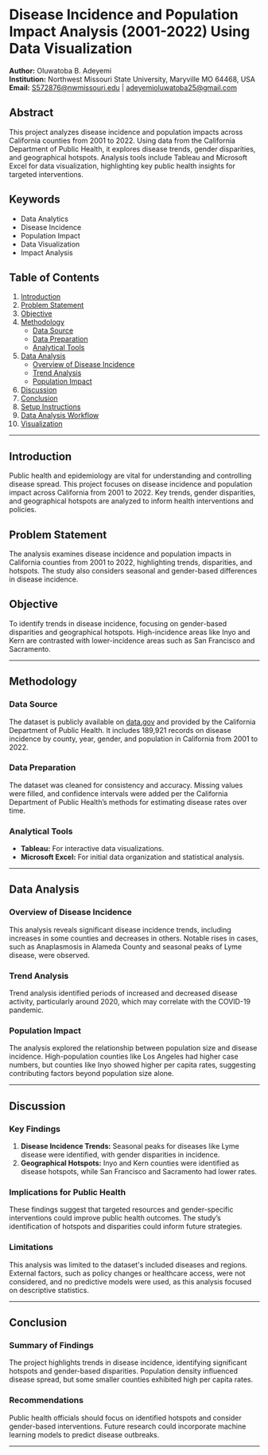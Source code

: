 # Disease Incidence and Population Impact Analysis (2001-2022) Using Data Visualization

**Author:** Oluwatoba B. Adeyemi  
**Institution:** Northwest Missouri State University, Maryville MO 64468, USA  
**Email:** [S572876@nwmissouri.edu](mailto:S572876@nwmissouri.edu) | [adeyemioluwatoba25@gmail.com](mailto:adeyemioluwatoba25@gmail.com)

## Abstract

This project analyzes disease incidence and population impacts across California counties from 2001 to 2022. Using data from the California Department of Public Health, it explores disease trends, gender disparities, and geographical hotspots. Analysis tools include Tableau and Microsoft Excel for data visualization, highlighting key public health insights for targeted interventions.

## Keywords

- Data Analytics
- Disease Incidence
- Population Impact
- Data Visualization
- Impact Analysis

## Table of Contents

1. [Introduction](#introduction)
2. [Problem Statement](#problem-statement)
3. [Objective](#objective)
4. [Methodology](#methodology)
    - [Data Source](#data-source)
    - [Data Preparation](#data-preparation)
    - [Analytical Tools](#analytical-tools)
5. [Data Analysis](#data-analysis)
    - [Overview of Disease Incidence](#overview-of-disease-incidence)
    - [Trend Analysis](#trend-analysis)
    - [Population Impact](#population-impact)
6. [Discussion](#discussion)
7. [Conclusion](#conclusion)
8. [Setup Instructions](#setup-instructions)
9. [Data Analysis Workflow](#data-analysis-workflow)
10. [Visualization](#visualization)

---

## Introduction

Public health and epidemiology are vital for understanding and controlling disease spread. This project focuses on disease incidence and population impact across California from 2001 to 2022. Key trends, gender disparities, and geographical hotspots are analyzed to inform health interventions and policies.

## Problem Statement

The analysis examines disease incidence and population impacts in California counties from 2001 to 2022, highlighting trends, disparities, and hotspots. The study also considers seasonal and gender-based differences in disease incidence.

## Objective

To identify trends in disease incidence, focusing on gender-based disparities and geographical hotspots. High-incidence areas like Inyo and Kern are contrasted with lower-incidence areas such as San Francisco and Sacramento.

---

## Methodology

### Data Source

The dataset is publicly available on [data.gov](https://data.gov) and provided by the California Department of Public Health. It includes 189,921 records on disease incidence by county, year, gender, and population in California from 2001 to 2022.

### Data Preparation

The dataset was cleaned for consistency and accuracy. Missing values were filled, and confidence intervals were added per the California Department of Public Health’s methods for estimating disease rates over time.

### Analytical Tools

- **Tableau:** For interactive data visualizations.
- **Microsoft Excel:** For initial data organization and statistical analysis.

---

## Data Analysis

### Overview of Disease Incidence

This analysis reveals significant disease incidence trends, including increases in some counties and decreases in others. Notable rises in cases, such as Anaplasmosis in Alameda County and seasonal peaks of Lyme disease, were observed.

### Trend Analysis

Trend analysis identified periods of increased and decreased disease activity, particularly around 2020, which may correlate with the COVID-19 pandemic.

### Population Impact

The analysis explored the relationship between population size and disease incidence. High-population counties like Los Angeles had higher case numbers, but counties like Inyo showed higher per capita rates, suggesting contributing factors beyond population size alone.

---

## Discussion

### Key Findings

1. **Disease Incidence Trends:** Seasonal peaks for diseases like Lyme disease were identified, with gender disparities in incidence.
2. **Geographical Hotspots:** Inyo and Kern counties were identified as disease hotspots, while San Francisco and Sacramento had lower rates.

### Implications for Public Health

These findings suggest that targeted resources and gender-specific interventions could improve public health outcomes. The study’s identification of hotspots and disparities could inform future strategies.

### Limitations

This analysis was limited to the dataset's included diseases and regions. External factors, such as policy changes or healthcare access, were not considered, and no predictive models were used, as this analysis focused on descriptive statistics.

---

## Conclusion

### Summary of Findings

The project highlights trends in disease incidence, identifying significant hotspots and gender-based disparities. Population density influenced disease spread, but some smaller counties exhibited high per capita rates.

### Recommendations

Public health officials should focus on identified hotspots and consider gender-based interventions. Future research could incorporate machine learning models to predict disease outbreaks.

---




